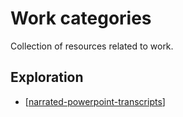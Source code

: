 # Work categories

Collection of resources related to work.


## Exploration

- [[narrated-powerpoint-transcripts]]

[//begin]: # "Autogenerated link references for markdown compatibility"
[narrated-powerpoint-transcripts]: exploration/narrated-powerpoint-transcripts "Narrated Powerpoint transcripts"
[//end]: # "Autogenerated link references"